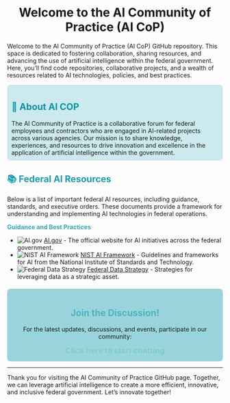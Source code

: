 <div align="center">
    <h1>Welcome to the AI Community of Practice (AI CoP)</h1>
</div>

Welcome to the AI Community of Practice (AI CoP) GitHub repository. This space is dedicated to fostering collaboration, sharing resources, and advancing the use of artificial intelligence within the federal government. Here, you’ll find code repositories, collaborative projects, and a wealth of resources related to AI technologies, policies, and best practices.

<div style="background-color: #cce9ed; padding: 10px; border-radius: 8px;">
    <h2 style="color: #0095AB;">🌟 About AI COP</h2>
    The AI Community of Practice is a collaborative forum for federal employees and contractors who are engaged in AI-related projects across various agencies. Our mission is to share knowledge, experiences, and resources to drive innovation and excellence in the application of artificial intelligence within the government.
</div>

<div style="margin-top: 20px;">
    <h2 style="color: #199fb0;">📚 Federal AI Resources</h2>
    <p>Below is a list of important federal AI resources, including guidance, standards, and executive orders. These documents provide a framework for understanding and implementing AI technologies in federal operations.</p>


<div style="color: #32aab9;"><strong>Guidance and Best Practices</strong></div>

- ![AI.gov](https://img.shields.io/badge/-AI.gov-32aab9?style=flat-square&logo=appveyor) [AI.gov](https://www.ai.gov) - The official website for AI initiatives across the federal government.
- ![NIST AI Framework](https://img.shields.io/badge/-NIST%20AI%20Framework-32aab9?style=flat-square&logo=appveyor) [NIST AI Framework](https://www.nist.gov/ai) - Guidelines and frameworks for AI from the National Institute of Standards and Technology.
- ![Federal Data Strategy](https://img.shields.io/badge/-Federal%20Data%20Strategy-32aab9?style=flat-square&logo=appveyor) [Federal Data Strategy](https://strategy.data.gov) - Strategies for leveraging data as a strategic asset.

</div>

<div align="center" style="margin-top: 20px; background-color: #99d4dc; padding: 15px; border-radius: 8px;">
    <h2 style="color: #4cb4c2;">Join the Discussion!</h2>
    <p>For the latest updates, discussions, and events, participate in our community:</p>
    <a href="https://github.com/GSA-AI-Community-of-Practice/Main/discussions" style="color: #7fcad3; font-size: 18px; text-decoration: none; font-weight: bold;">Click here to start chatting</a>
</div>

---

Thank you for visiting the AI Community of Practice GitHub page. Together, we can leverage artificial intelligence to create a more efficient, innovative, and inclusive federal government. Let’s innovate together!
